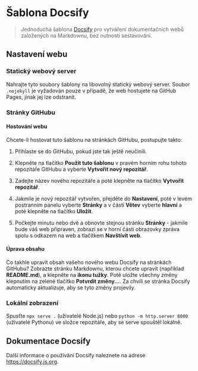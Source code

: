 # Šablona Docsify

> Jednoduchá šablona [Docsify](https://github.com/docsifyjs/docsify/) pro vytváření dokumentačních webů založených na Markdownu, bez nutnosti sestavování.

## Nastavení webu

### Statický webový server
Nahrajte tyto soubory šablony na libovolný statický webový server. Soubor `.nojekyll` je vyžadován pouze v případě, že web hostujete na GitHub Pages, jinak jej lze odstranit.

### Stránky GitHubu

#### Hostování webu

Chcete-li hostovat tuto šablonu na stránkách GitHubu, postupujte takto:

1. Přihlaste se do GitHubu, pokud jste tak ještě neučinili.

2. Klepněte na tlačítko **Použít tuto šablonu** v pravém horním rohu tohoto repozitáře GitHubu a vyberte **Vytvořit nový repozitář**.

3. Zadejte název nového repozitáře a poté klepněte na tlačítko **Vytvořit repozitář**.

4. Jakmile je nový repozitář vytvořen, přejděte do **Nastavení**, poté v levém postranním panelu vyberte **Stránky** a v části **Větev** vyberte **hlavní** a poté klepněte na tlačítko **Uložit**.

5. Počkejte minutu nebo dvě a obnovte stejnou stránku **Stránky** - jakmile bude váš web připraven, zobrazí se v horní části obrazovky zpráva spolu s odkazem na web a tlačítkem **Navštívit web**.

#### Úprava obsahu

Co takhle upravit obsah vašeho nového webu Docsify na stránkách GitHubu? Zobrazte stránku Markdownu, kterou chcete upravit (například **README.md**), a klepněte na **ikonu tužky**. Poté uložte všechny změny klepnutím na zelené tlačítko **Potvrdit změny...**. Za chvíli se stránka Docsify automaticky aktualizuje, aby se tyto změny projevily.

### Lokální zobrazení
Spusťte `npx serve .` (uživatelé Node.js) nebo `python -m http.server 8000` (uživatelé Pythonu) ve složce repozitáře, aby se serve spouštěl lokálně.

## Dokumentace Docsify

Další informace o používání Docsify naleznete na adrese https://docsify.js.org.